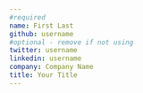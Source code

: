 ```yaml
---
#required
name: First Last
github: username
#optional - remove if not using
twitter: username
linkedin: username
company: Company Name
title: Your Title
---
```

